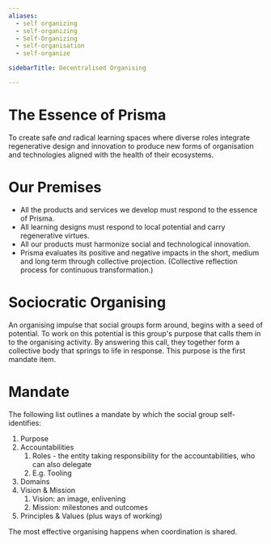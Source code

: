 ```yaml
---
aliases:
  - self organizing
  - self-organizing
  - Self-Organizing
  - self-organisation
  - self-organize

sidebarTitle: Decentralised Organising

---
```


# The Essence of Prisma

To create safe _and_ radical learning spaces where diverse roles integrate regenerative design and innovation to produce new forms of organisation and technologies aligned with the health of their ecosystems.

# Our Premises
- All the products and services we develop must respond to the essence of Prisma.
- All learning designs must respond to local potential and carry regenerative virtues.
- All our products must harmonize social and technological innovation.
- Prisma evaluates its positive and negative impacts in the short, medium and long term through collective projection. (Collective reflection process for continuous transformation.)

# Sociocratic Organising 

An organising impulse that social groups form around, begins with a seed of potential. To work on this potential is this group's purpose that calls them in to the organising activity. By answering this call, they together form a collective body that springs to life in response. This purpose is the first mandate item.
# Mandate
The following list outlines a mandate by which the social group self-identifies:

1. Purpose
2. Accountabilities
	1. Roles - the entity taking responsibility for the accountabilities, who can also delegate
	2. E.g. Tooling
3. Domains
4. Vision & Mission
	1. Vision: an image, enlivening
	2. Mission: milestones and outcomes
5. Principles & Values (plus ways of working)

The most effective organising happens when coordination is shared. 

